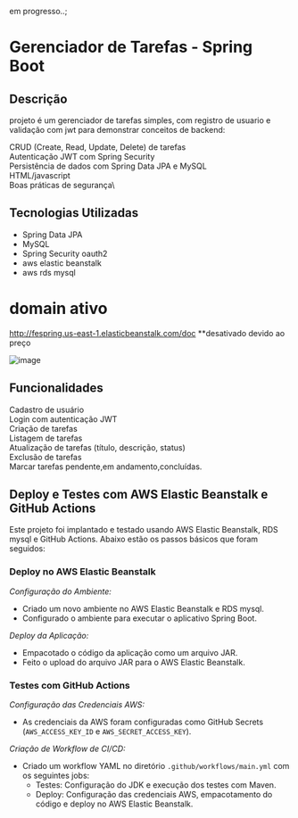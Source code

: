 em progresso..;


# Gerenciador de Tarefas - Spring Boot

## Descrição

projeto é um gerenciador de tarefas simples, com registro de usuario e validação com jwt para demonstrar conceitos de backend:

CRUD (Create, Read, Update, Delete) de tarefas\
Autenticação JWT com Spring Security\
Persistência de dados com Spring Data JPA e MySQL\
HTML/javascript\
Boas práticas de segurança\

## Tecnologias Utilizadas
- Spring Data JPA
- MySQL
- Spring Security oauth2
- aws elastic beanstalk
- aws rds mysql
# domain ativo
http://fespring.us-east-1.elasticbeanstalk.com/doc
**desativado devido ao preço

![image](https://github.com/user-attachments/assets/b4c54655-5fd1-4d13-b6e2-a45e0831367c)


## Funcionalidades
Cadastro de usuário\
Login com autenticação JWT\
Criação de tarefas\
Listagem de tarefas\
Atualização de tarefas (título, descrição, status)\
Exclusão de tarefas\
Marcar tarefas pendente,em andamento,concluídas.


## Deploy e Testes com AWS Elastic Beanstalk e GitHub Actions

Este projeto foi implantado e testado usando AWS Elastic Beanstalk, RDS mysql e GitHub Actions. Abaixo estão os passos básicos que foram seguidos:

### Deploy no AWS Elastic Beanstalk

*Configuração do Ambiente:*
   - Criado um novo ambiente no AWS Elastic Beanstalk e RDS mysql.
   - Configurado o ambiente para executar o aplicativo Spring Boot.

*Deploy da Aplicação:*
   - Empacotado o código da aplicação como um arquivo JAR.
   - Feito o upload do arquivo JAR para o AWS Elastic Beanstalk.

### Testes com GitHub Actions

*Configuração das Credenciais AWS:*
   - As credenciais da AWS foram configuradas como GitHub Secrets (`AWS_ACCESS_KEY_ID` e `AWS_SECRET_ACCESS_KEY`).

*Criação de Workflow de CI/CD:*
   - Criado um workflow YAML no diretório `.github/workflows/main.yml` com os seguintes jobs:
     - Testes: Configuração do JDK e execução dos testes com Maven.
     - Deploy: Configuração das credenciais AWS, empacotamento do código e deploy no AWS Elastic Beanstalk.
